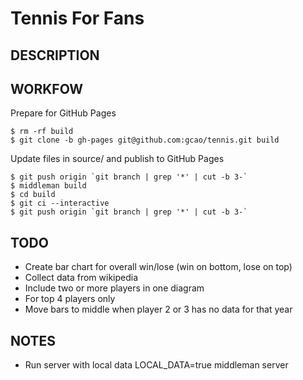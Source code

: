 # Tennis For Fans

## DESCRIPTION

## WORKFOW

Prepare for GitHub Pages

    $ rm -rf build
    $ git clone -b gh-pages git@github.com:gcao/tennis.git build

Update files in source/ and publish to GitHub Pages

    $ git push origin `git branch | grep '*' | cut -b 3-`
    $ middleman build
    $ cd build
    $ git ci --interactive
    $ git push origin `git branch | grep '*' | cut -b 3-`

## TODO

* Create bar chart for overall win/lose (win on bottom, lose on top)
* Collect data from wikipedia
* Include two or more players in one diagram
* For top 4 players only
* Move bars to middle when player 2 or 3 has no data for that year

## NOTES

* Run server with local data
LOCAL_DATA=true middleman server
